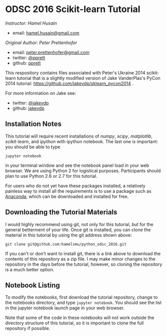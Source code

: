 # ODSC 2016 Scikit-learn Tutorial

*Instructor: Hamel Husain*
- email: <hamel.husain@gmail.com>

*Original Author: Peter Prettenhofer*

- email: <peter.prettenhofer@gmail.com>
- twitter: [@pprett](https://twitter.com/pprett)
- github: [pprett](http://github.com/pprett)

This respository contains files associated with Peter's Ukraine 2014
scikit-learn tutorial that is a slightly modified version of Jake VanderPlas's
PyCon 2014 tutorial: https://github.com/jakevdp/sklearn_pycon2014 .

For more information on Jake see:

- twitter: [@jakevdp](https://twitter.com/jakevdp)
- github: [jakevdp](http://github.com/jakevdp)


## Installation Notes
This tutorial will require recent installations of *numpy*, *scipy*,
*matplotlib*, *scikit-learn*, and *ipython* with ipython notebook.
The last one is important: you should be able to type

    jupyter notebook

in your terminal window and see the notebook panel load in your web browser.
We are using Python 2 for logistical purposes. Participants should plan to use
Python 2.6 or 2.7 for this tutorial.

For users who do not yet have these  packages installed, a relatively
painless way to install all the requirements is to use a package such as
[Anaconda](http://www.continuum.io/downloads "Anaconda"), which can be
downloaded and installed for free.

## Downloading the Tutorial Materials
I would highly recommend using git, not only for this tutorial, but for the
general betterment of your life.  Once git is installed, you can clone the
material in this tutorial by using the git address shown above:

    git clone git@github.com:hamelsmu/python_odsc_2016.git

If you can't or don't want to install git, there is a link above to download
the contents of this repository as a zip file.  I may make minor changes to
the repository in the days before the tutorial, however, so cloning the
repository is a much better option.


## Notebook Listing
 To modify the notebooks, first download the tutorial repository, change to the
 notebooks directory, and type ``jupyter notebook``.  You should see the list in
 the jupyter notebook launch page in your web browser.

Note that some of the code in these notebooks will not work outside the
directory structure of this tutorial, so it is important to clone the full
repository if possible.
